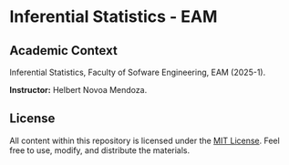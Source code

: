 # Inferential Statistics - EAM

## Academic Context

Inferential Statistics, Faculty of Sofware Engineering, EAM (2025-1).

**Instructor:** Helbert Novoa Mendoza.

## License

All content within this repository is licensed under the [MIT License](LICENSE). Feel free to use, modify, and distribute the materials.
